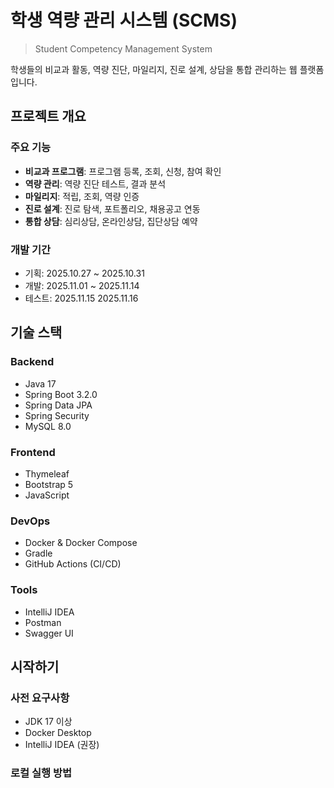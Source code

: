 # 학생 역량 관리 시스템 (SCMS)

> Student Competency Management System

학생들의 비교과 활동, 역량 진단, 마일리지, 진로 설계, 상담을 통합 관리하는 웹 플랫폼입니다.

## 프로젝트 개요

### 주요 기능
- **비교과 프로그램**: 프로그램 등록, 조회, 신청, 참여 확인
- **역량 관리**: 역량 진단 테스트, 결과 분석
- **마일리지**: 적립, 조회, 역량 인증
- **진로 설계**: 진로 탐색, 포트폴리오, 채용공고 연동
- **통합 상담**: 심리상담, 온라인상담, 집단상담 예약

### 개발 기간
- 기획: 2025.10.27 ~ 2025.10.31
- 개발: 2025.11.01 ~ 2025.11.14
- 테스트: 2025.11.15 2025.11.16

## 기술 스택

### Backend
- Java 17
- Spring Boot 3.2.0
- Spring Data JPA
- Spring Security
- MySQL 8.0

### Frontend
- Thymeleaf
- Bootstrap 5
- JavaScript

### DevOps
- Docker & Docker Compose
- Gradle
- GitHub Actions (CI/CD)

### Tools
- IntelliJ IDEA
- Postman
- Swagger UI

## 시작하기

### 사전 요구사항
- JDK 17 이상
- Docker Desktop
- IntelliJ IDEA (권장)

### 로컬 실행 방법
